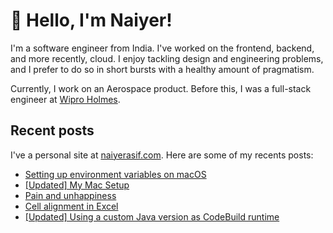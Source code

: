 # 👋 Hello, I'm Naiyer!

I'm a software engineer from India. I've worked on the frontend, backend, and more recently, cloud. I enjoy tackling design and engineering problems, and I prefer to do so in short bursts with a healthy amount of pragmatism.

Currently, I work on an Aerospace product. Before this, I was a full-stack engineer at [Wipro Holmes](https://www.wipro.com/holmes/).

## Recent posts

I've a personal site at [naiyerasif.com](https://www.naiyerasif.com). Here are some of my recents posts:

<!-- BLOG-POST-LIST:START -->
- [Setting up environment variables on macOS](https://www.naiyerasif.com/post/2024/12/29/setting-up-environment-variables-on-macos/)
- [[Updated] My Mac Setup](https://www.naiyerasif.com/post/2023/04/16/my-mac-setup/)
- [Pain and unhappiness](https://www.naiyerasif.com/post/2024/10/22/pain-and-unhappiness/)
- [Cell alignment in Excel](https://www.naiyerasif.com/post/2024/10/13/cell-alignment-in-excel/)
- [[Updated] Using a custom Java version as CodeBuild runtime](https://www.naiyerasif.com/post/2024/09/07/using-a-custom-java-version-as-codebuild-runtime/)
<!-- BLOG-POST-LIST:END -->
